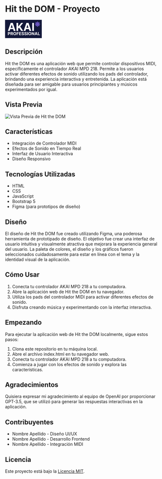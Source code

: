 # Hit the DOM - Proyecto

![Logo de Hit the DOM](img/logo.png)

## Descripción

Hit the DOM es una aplicación web que permite controlar dispositivos MIDI, específicamente el controlador AKAI MPD 218. Permite a los usuarios activar diferentes efectos de sonido utilizando los pads del controlador, brindando una experiencia interactiva y entretenida. La aplicación está diseñada para ser amigable para usuarios principiantes y músicos experimentados por igual.

## Vista Previa

![Vista Previa de Hit the DOM](img/preview.png)

## Características

- Integración de Controlador MIDI
- Efectos de Sonido en Tiempo Real
- Interfaz de Usuario Interactiva
- Diseño Responsivo

## Tecnologías Utilizadas

- HTML
- CSS
- JavaScript
- Bootstrap 5
- Figma (para prototipos de diseño)

## Diseño

El diseño de Hit the DOM fue creado utilizando Figma, una poderosa herramienta de prototipado de diseño. El objetivo fue crear una interfaz de usuario intuitiva y visualmente atractiva que mejorara la experiencia general del usuario. La paleta de colores, el diseño y los gráficos fueron seleccionados cuidadosamente para estar en línea con el tema y la identidad visual de la aplicación.

## Cómo Usar

1. Conecta tu controlador AKAI MPD 218 a tu computadora.
2. Abre la aplicación web de Hit the DOM en tu navegador.
3. Utiliza los pads del controlador MIDI para activar diferentes efectos de sonido.
4. Disfruta creando música y experimentando con la interfaz interactiva.

## Empezando

Para ejecutar la aplicación web de Hit the DOM localmente, sigue estos pasos:

1. Clona este repositorio en tu máquina local.
2. Abre el archivo index.html en tu navegador web.
3. Conecta tu controlador AKAI MPD 218 a tu computadora.
4. Comienza a jugar con los efectos de sonido y explora las características.

## Agradecimientos

Quisiera expresar mi agradecimiento al equipo de OpenAI por proporcionar GPT-3.5, que se utilizó para generar las respuestas interactivas en la aplicación.

## Contribuyentes

- Nombre Apellido - Diseño UI/UX
- Nombre Apellido - Desarrollo Frontend
- Nombre Apellido - Integración MIDI

## Licencia

Este proyecto está bajo la [Licencia MIT](LICENSE).

